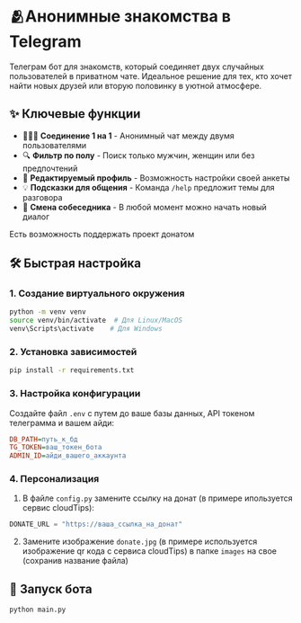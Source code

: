 # 🫂Анонимные знакомства в Telegram

Телеграм бот для знакомств, который соединяет двух случайных пользователей в приватном чате. Идеальное решение для тех, кто хочет найти новых друзей или вторую половинку в уютной атмосфере.

## ✨ Ключевые функции

- 🧑‍🤝‍🧑 **Соединение 1 на 1** - Анонимный чат между двумя пользователями
- 🔍 **Фильтр по полу** - Поиск только мужчин, женщин или без предпочтений
- 📝 **Редактируемый профиль** - Возможность настройки своей анкеты
- 💡 **Подсказки для общения** - Команда `/help` предложит темы для разговора
- 🔄 **Смена собеседника** - В любой момент можно начать новый диалог

Есть возможность поддержать проект донатом

## 🛠 Быстрая настройка

### 1. Создание виртуального окружения
```bash
python -m venv venv
source venv/bin/activate  # Для Linux/MacOS
venv\Scripts\activate    # Для Windows
```

### 2. Установка зависимостей
```bash
pip install -r requirements.txt
```

### 3. Настройка конфигурации
Создайте файл `.env` с путем до ваше базы данных, API токеном телеграмма и вашем айди:
```ini
DB_PATH=путь_к_бд
TG_TOKEN=ваш_токен_бота
ADMIN_ID=айди_вашего_аккаунта
```

### 4. Персонализация
1. В файле `config.py` замените ссылку на донат (в примере ипользуется сервис cloudTips):
```python
DONATE_URL = "https://ваша_ссылка_на_донат"
```

2. Замените изображение `donate.jpg` (в примере используется изображение qr кода с сервиса cloudTips) в папке `images` на свое (сохранив название файла)

## 🚀 Запуск бота
```bash
python main.py
```
